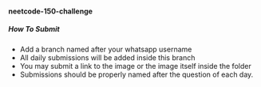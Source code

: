 #### neetcode-150-challenge

##### How To Submit

- Add a branch named after your whatsapp username
- All daily submissions will be added inside this branch
-  You may submit a link to the image or the image itself inside the folder
-  Submissions should be properly named after the question of each day.

